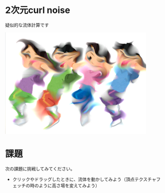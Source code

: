 # 2次元curl noise
疑似的な流体計算です

![結果画像](result.png)

# 課題
次の課題に挑戦してみてください。

- クリックやドラッグしたときに、流体を動かしてみよう（頂点テクスチャフェッチの時のように高さ場を変えてみよう）
